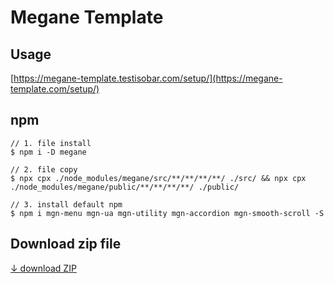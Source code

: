 # Megane Template

## Usage
[https://megane-template.testisobar.com/setup/](https://megane-template.com/setup/)


## npm
```
// 1. file install
$ npm i -D megane

// 2. file copy
$ npx cpx ./node_modules/megane/src/**/**/**/**/ ./src/ && npx cpx ./node_modules/megane/public/**/**/**/**/ ./public/

// 3. install default npm
$ npm i mgn-menu mgn-ua mgn-utility mgn-accordion mgn-smooth-scroll -S
```

## Download zip file
[↓ download ZIP](https://github.com/frontend-isobar-jp/megane/blob/master/megane.zip?raw=true)
